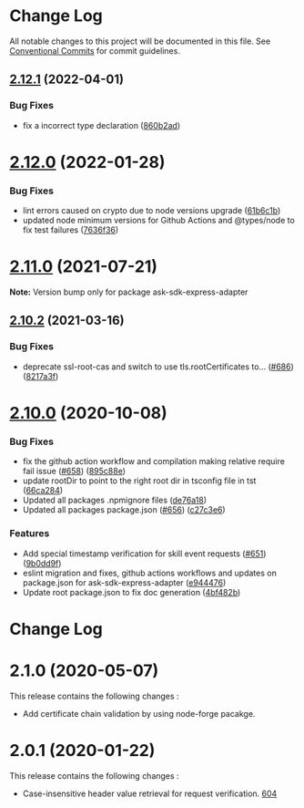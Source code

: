 # Change Log

All notable changes to this project will be documented in this file.
See [Conventional Commits](https://conventionalcommits.org) for commit guidelines.

## [2.12.1](https://github.com/alexa/alexa-skills-kit-sdk-for-nodejs/compare/v2.12.0...v2.12.1) (2022-04-01)


### Bug Fixes

* fix a incorrect type declaration ([860b2ad](https://github.com/alexa/alexa-skills-kit-sdk-for-nodejs/commit/860b2ada5c3da0dcda4ebc9d624066be58b655d7))





# [2.12.0](https://github.com/alexa/alexa-skills-kit-sdk-for-nodejs/compare/v2.11.0...v2.12.0) (2022-01-28)


### Bug Fixes

* lint errors caused on crypto due to node versions upgrade ([61b6c1b](https://github.com/alexa/alexa-skills-kit-sdk-for-nodejs/commit/61b6c1bc5524ae4732448dfb337911c4da5cf8e3))
* updated node minimum versions for Github Actions and @types/node to fix test failures ([7636f36](https://github.com/alexa/alexa-skills-kit-sdk-for-nodejs/commit/7636f3628b26af3fce0088105bb4b6738b9299c8))





# [2.11.0](https://github.com/alexa/alexa-skills-kit-sdk-for-nodejs/compare/v2.10.2...v2.11.0) (2021-07-21)

**Note:** Version bump only for package ask-sdk-express-adapter





## [2.10.2](https://github.com/alexa/alexa-skills-kit-sdk-for-nodejs/compare/v2.10.0...v2.10.2) (2021-03-16)


### Bug Fixes

* deprecate ssl-root-cas and switch to use tls.rootCertificates to… ([#686](https://github.com/alexa/alexa-skills-kit-sdk-for-nodejs/issues/686)) ([8217a3f](https://github.com/alexa/alexa-skills-kit-sdk-for-nodejs/commit/8217a3f38ce1cba9d6b5b9d2488902cf12322cb7))





# [2.10.0](https://github.com/alexa/alexa-skills-kit-sdk-for-nodejs/compare/v2.9.0...v2.10.0) (2020-10-08)


### Bug Fixes

* fix the github action workflow and compilation making relative require fail issue ([#658](https://github.com/alexa/alexa-skills-kit-sdk-for-nodejs/issues/658)) ([895c88e](https://github.com/alexa/alexa-skills-kit-sdk-for-nodejs/commit/895c88e8bd875488a62966680a3d9d8eb2bcd9ea))
* update rootDir to point to the right root dir in tsconfig file in tst ([66ca284](https://github.com/alexa/alexa-skills-kit-sdk-for-nodejs/commit/66ca284e13ed1dc881a13d69a399035eb4725e28))
* Updated all packages .npmignore files ([de76a18](https://github.com/alexa/alexa-skills-kit-sdk-for-nodejs/commit/de76a18bcd21c6a411ddd72a09064e6d8b00c6ae))
* Updated all packages package.json ([#656](https://github.com/alexa/alexa-skills-kit-sdk-for-nodejs/issues/656)) ([c27c3e6](https://github.com/alexa/alexa-skills-kit-sdk-for-nodejs/commit/c27c3e6842834d0fea365613da7f3598955b558f))


### Features

* Add special timestamp verification for skill event requests ([#651](https://github.com/alexa/alexa-skills-kit-sdk-for-nodejs/issues/651)) ([9b0dd9f](https://github.com/alexa/alexa-skills-kit-sdk-for-nodejs/commit/9b0dd9fbd0169e140be09ed3dfda2e30772dd0af))
* eslint migration and fixes, github actions workflows and updates on package.json for ask-sdk-express-adapter ([e944476](https://github.com/alexa/alexa-skills-kit-sdk-for-nodejs/commit/e94447697fe0b93f7dc35bd201ac40b02ec7a811))
* Update root package.json to fix doc generation ([4bf482b](https://github.com/alexa/alexa-skills-kit-sdk-for-nodejs/commit/4bf482bb889fc9b93ad8d0afe8725862c5690f24))





# Change Log

# 2.1.0 (2020-05-07)

This release contains the following changes : 

- Add certificate chain validation by using node-forge pacakge.

# 2.0.1 (2020-01-22)

This release contains the following changes : 

- Case-insensitive header value retrieval for request verification. [604](https://github.com/alexa/alexa-skills-kit-sdk-for-nodejs/issues/604)
